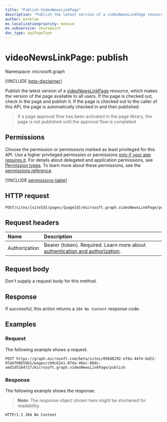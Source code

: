 ```yaml
---
title: "Publish VideoNewsLinkPage"
description: "Publish the latest version of a videoNewsLinkPage resource, which makes the version of the videoNewsLinkPage available to all users."
author: kevklam
ms.localizationpriority: medium
ms.subservice: sharepoint
doc_type: apiPageType
---
```


# videoNewsLinkPage: publish

Namespace: microsoft.graph

[!INCLUDE [beta-disclaimer](../../includes/beta-disclaimer.md)]

Publish the latest version of a [videoNewsLinkPage](../resources/videonewslinkpage.md) resource, which makes the version of the page available to all users. If the page is checked out, check in the page and publish it. If the page is checked out to the caller of this API, the page is automatically checked in and then published.

> If a page approval flow has been activated in the page library, the page is not published until the approval flow is completed.

## Permissions

Choose the permission or permissions marked as least privileged for this API. Use a higher privileged permission or permissions [only if your app requires it](/graph/permissions-overview#best-practices-for-using-microsoft-graph-permissions). For details about delegated and application permissions, see [Permission types](/graph/permissions-overview#permission-types). To learn more about these permissions, see the [permissions reference](/graph/permissions-reference).

<!-- {
  "blockType": "permissions",
  "name": "videonewslinkpage-publish-permissions"
}
-->
[!INCLUDE [permissions-table](../includes/permissions/videonewslinkpage-publish-permissions.md)]

## HTTP request

<!-- {
  "blockType": "ignored"
}
-->
``` http
POST/sites/{siteId}/pages/{pageId}/microsoft.graph.videoNewsLinkPage/publish
```

## Request headers

|Name|Description|
|:---|:---|
|Authorization|Bearer {token}. Required. Learn more about [authentication and authorization](/graph/auth/auth-concepts).|

## Request body

Don't supply a request body for this method.

## Response

If successful, this action returns a `204 No Content` response code.

## Examples

### Request

The following example shows a request.
<!-- {
  "blockType": "request",
  "name": "videonewslinkpagethis.publish"
}
-->
``` http
POST https://graph.microsoft.com/beta/sites/056d8292-ef8a-44fe-bd22-97abf08659b1/pages/cb9c62e1-07da-46ec-88dc-aed1d5164727/microsoft.graph.videoNewsLinkPage/publish
```


### Response

The following example shows the response.
>**Note:** The response object shown here might be shortened for readability.
<!-- {
  "blockType": "response",
  "truncated": true
}
-->
``` http
HTTP/1.1 204 No Content
```

